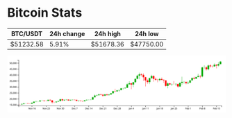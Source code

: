 # Bitcoin Stats

BTC/USDT|24h change|24h high|24h low|
|---|---|---|---|
|$51232.58|5.91%|$51678.36|$47750.00|

<img src="./chart.svg">
